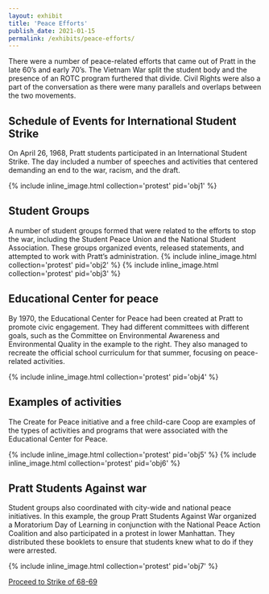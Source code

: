 ```yaml
---
layout: exhibit
title: 'Peace Efforts'
publish_date: 2021-01-15
permalink: /exhibits/peace-efforts/
---
```


There were a number of peace-related efforts that came out of Pratt in the late 60’s and early 70’s. The Vietnam War split the student body and the presence of an ROTC program furthered that divide. Civil Rights were also a part of the conversation as there were many parallels and overlaps between the two movements.

## Schedule of Events for International Student Strike

On April 26, 1968, Pratt students participated in an International Student Strike. The day included a number of speeches and activities that centered demanding an end to the war, racism, and the draft.

{% include inline_image.html collection='protest' pid='obj1' %}

## Student Groups

A number of student groups formed that were related to the efforts to stop the war, including the Student Peace Union and the National Student Association. These groups organized events, released statements, and attempted to work with Pratt’s administration.
{% include inline_image.html collection='protest' pid='obj2' %}
{% include inline_image.html collection='protest' pid='obj3' %}

## Educational Center for peace

By 1970, the Educational Center for Peace had been created at Pratt to promote civic engagement. They had different committees with different goals, such as the Committee on Environmental Awareness and Environmental Quality in the example to the right. They also managed to recreate the official school curriculum for that summer, focusing on peace-related activities.

{% include inline_image.html collection='protest' pid='obj4' %}

## Examples of activities

The Create for Peace initiative and a free child-care Coop are examples of the types of activities and programs that were associated with the Educational Center for Peace.

{% include inline_image.html collection='protest' pid='obj5' %}
{% include inline_image.html collection='protest' pid='obj6' %}

## Pratt Students Against war

Student groups also coordinated with city-wide and national peace initiatives. In this example, the group Pratt Students Against War organized a Moratorium Day of Learning in conjunction with the National Peace Action Coalition and also participated in a protest in lower Manhattan. They distributed these booklets to ensure that students knew what to do if they were arrested.

{% include inline_image.html collection='protest' pid='obj7' %}

<a class="next-exhibit" href="../strike-of-68-69">Proceed to Strike of 68-69<img src="../../assets/openseadragon/images/next_hover.png" alt=""></a>